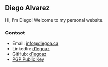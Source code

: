## Diego Alvarez


Hi, I'm Diego! Welcome to my personal website.

### Contact

- Email: [info@diegoa.ca](mailto:info@diegoa.ca)
- LinkedIn: [d1egoaz](https://www.linkedin.com/in/d1egoaz/)
- GitHub: [d1egoaz](https://github.com/d1egoaz)
- [PGP Public Key](./pgp-pub-key.md)
